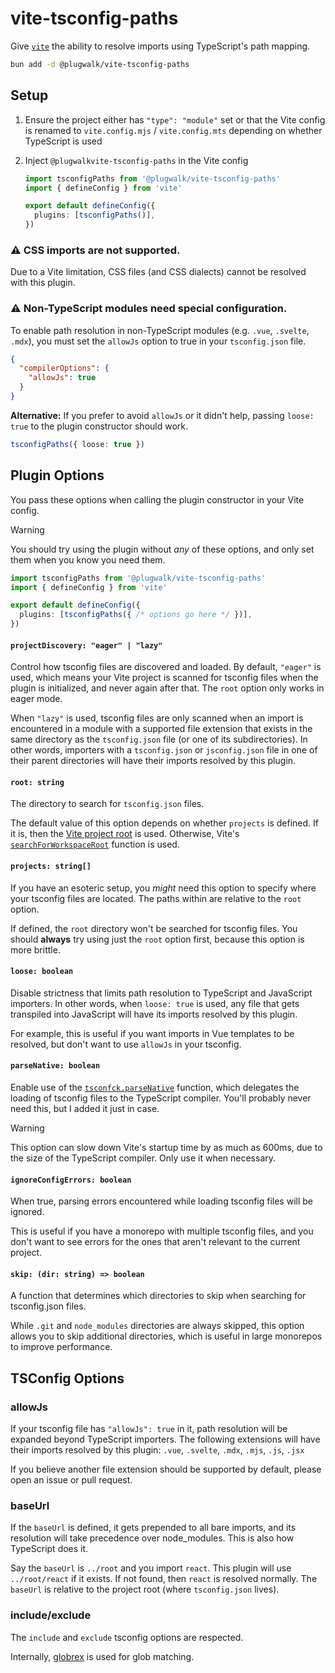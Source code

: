 # vite-tsconfig-paths

Give [`vite`] the ability to resolve imports using TypeScript's path mapping.

[`vite`]: https://github.com/vitejs/vite

```sh
bun add -d @plugwalk/vite-tsconfig-paths
```

## Setup

1. Ensure the project either has `"type": "module"` set or that the Vite config is renamed to `vite.config.mjs` / `vite.config.mts` depending on whether TypeScript is used

2. Inject `@plugwalkvite-tsconfig-paths` in the Vite config

   ```ts
   import tsconfigPaths from '@plugwalk/vite-tsconfig-paths'
   import { defineConfig } from 'vite'

   export default defineConfig({
     plugins: [tsconfigPaths()],
   })
   ```

### ⚠️ CSS imports are not supported.

Due to a Vite limitation, CSS files (and CSS dialects) cannot be resolved with this plugin.

### ⚠️ Non-TypeScript modules need special configuration.

To enable path resolution in non-TypeScript modules (e.g. `.vue`, `.svelte`, `.mdx`), you must set the `allowJs` option to true in your `tsconfig.json` file.

```json
{
  "compilerOptions": {
    "allowJs": true
  }
}
```

**Alternative:** If you prefer to avoid `allowJs` or it didn't help, passing `loose: true` to the plugin constructor should work.

```ts
tsconfigPaths({ loose: true })
```

## Plugin Options

You pass these options when calling the plugin constructor in your Vite config.

> [!WARNING]
> You should try using the plugin without *any* of these options, and only set them when you know you need them.

```ts
import tsconfigPaths from '@plugwalk/vite-tsconfig-paths'
import { defineConfig } from 'vite'

export default defineConfig({
  plugins: [tsconfigPaths({ /* options go here */ })],
})
```

#### `projectDiscovery: "eager" | "lazy"`

Control how tsconfig files are discovered and loaded. By default, `"eager"` is used, which means your Vite project is scanned for tsconfig files when the plugin is initialized, and never again after that. The `root` option only works in eager mode.

When `"lazy"` is used, tsconfig files are only scanned when an import is encountered in a module with a supported file extension that exists in the same directory as the `tsconfig.json` file (or one of its subdirectories). In other words, importers with a `tsconfig.json` or `jsconfig.json` file in one of their parent directories will have their imports resolved by this plugin.

#### `root: string`

The directory to search for `tsconfig.json` files.

The default value of this option depends on whether `projects` is defined. If it is, then the [Vite project root](https://vitejs.dev/config/shared-options.html#root) is used. Otherwise, Vite's [`searchForWorkspaceRoot`](https://vitejs.dev/guide/api-javascript.html#searchforworkspaceroot) function is used.

#### `projects: string[]`

If you have an esoteric setup, you _might_ need this option to specify where your tsconfig files are located. The paths within are relative to the `root` option.

If defined, the `root` directory won't be searched for tsconfig files. You should **always** try using just the `root` option first, because this option is more brittle.

#### `loose: boolean`

Disable strictness that limits path resolution to TypeScript and JavaScript importers. In other words, when `loose: true` is used, any file that gets transpiled into JavaScript will have its imports resolved by this plugin.

For example, this is useful if you want imports in Vue templates to be resolved, but don't want to use `allowJs` in your tsconfig.

#### `parseNative: boolean`

Enable use of the [`tsconfck.parseNative`](https://github.com/dominikg/tsconfck/blob/main/docs/api.md#parsenative) function, which delegates the loading of tsconfig files to the TypeScript compiler. You'll probably never need this, but I added it just in case.

> [!WARNING]
> This option can slow down Vite's startup time by as much as 600ms, due to the size of the TypeScript compiler. Only use it when necessary.

#### `ignoreConfigErrors: boolean`

When true, parsing errors encountered while loading tsconfig files will be ignored.

This is useful if you have a monorepo with multiple tsconfig files, and you don't want to see errors for the ones that aren't relevant to the current project.

#### `skip: (dir: string) => boolean`

A function that determines which directories to skip when searching for tsconfig.json files.

While `.git` and `node_modules` directories are always skipped, this option allows you to skip additional directories, which is useful in large monorepos to improve performance.

## TSConfig Options

### allowJs

If your tsconfig file has `"allowJs": true` in it, path resolution will be expanded beyond TypeScript importers. The following extensions will have their imports resolved by this plugin: `.vue`, `.svelte`, `.mdx`, `.mjs`, `.js`, `.jsx`

If you believe another file extension should be supported by default, please open an issue or pull request.

### baseUrl

If the `baseUrl` is defined, it gets prepended to all bare imports, and its resolution will take precedence over node_modules. This is also how TypeScript does it.

Say the `baseUrl` is `../root` and you import `react`. This plugin will use `../root/react` if it exists. If not found, then `react` is resolved normally. The `baseUrl` is relative to the project root (where `tsconfig.json` lives).


### include/exclude

The `include` and `exclude` tsconfig options are respected.

Internally, [globrex](https://github.com/terkelg/globrex) is used for glob matching.